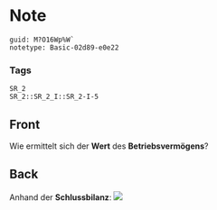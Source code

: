# Note
```
guid: M?O16Wp%W`
notetype: Basic-02d89-e0e22
```

### Tags
```
SR_2
SR_2::SR_2_I::SR_2-I-5
```

## Front
Wie ermittelt sich der <b>Wert</b> des <b>Betriebsvermögens</b>?

## Back
Anhand der <b>Schlussbilanz</b>: <img src="paste-ae54a785b36510f8b0968addc5ae480a5a1d1687.jpg">
